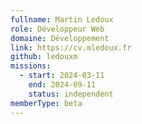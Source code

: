 ```yaml
---
fullname: Martin Ledoux
role: Développeur Web
domaine: Développement
link: https://cv.mledoux.fr
github: ledouxm
missions:
  - start: 2024-03-11
    end: 2024-09-11
    status: independent
memberType: beta
---
```


